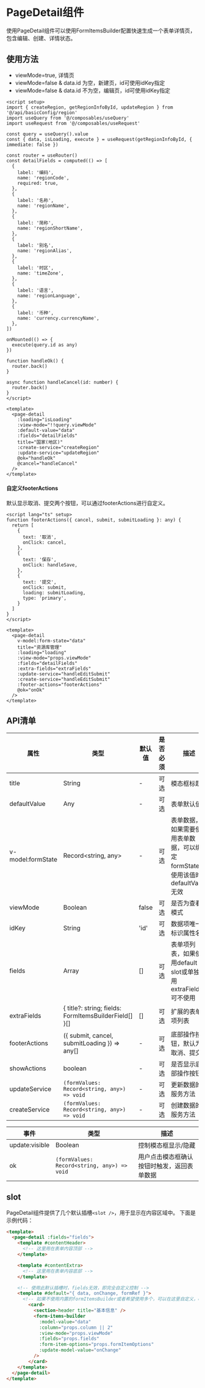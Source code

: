 # PageDetail组件
使用PageDetail组件可以使用FormItemsBuilder配置快速生成一个表单详情页，包含编辑、创建、详情状态。

<demo src="../../packages/components/src/components/src/layouts/PageDetail/demos/demo.vue" />

## 使用方法
- viewMode=true,  详情页
- viewMode=false & data.id 为空，新建页，id可使用idKey指定
- viewMode=false & data.id 不为空，编辑页，id可使用idKey指定

``` vue
<script setup>
import { createRegion, getRegionInfoById, updateRegion } from '@/api/basicConfig/region'
import useQuery from '@/composables/useQuery'
import useRequest from '@/composables/useRequest'

const query = useQuery().value
const { data, isLoading, execute } = useRequest(getRegionInfoById, { immediate: false })

const router = useRouter()
const detailFields = computed(() => [
  {
    label: '编码',
    name: 'regionCode',
    required: true,
  },
  {
    label: '名称',
    name: 'regionName',
  },
  {
    label: '简称',
    name: 'regionShortName',
  },
  {
    label: '别名',
    name: 'regionAlias',
  },
  {
    label: '时区',
    name: 'timeZone',
  },
  {
    label: '语言',
    name: 'regionLanguage',
  },
  {
    label: '币种',
    name: 'currency.currencyName',
  },
])

onMounted(() => {
  execute(query.id as any)
})

function handleOk() {
  router.back()
}

async function handleCancel(id: number) {
  router.back()
}
</script>

<template>
  <page-detail
    :loading="isLoading"
    :view-mode="!!query.viewMode"
    :default-value="data"
    :fields="detailFields"
    title="国家(地区)"
    :create-service="createRegion"
    :update-service="updateRegion"
    @ok="handleOk"
    @cancel="handleCancel"
  />
</template>
```

#### 自定义footerActions
默认显示取消、提交两个按钮，可以通过footerActions进行自定义。
```vue
<script lang="ts" setup>
function footerActions({ cancel, submit, submitLoading }: any) {
  return [
    {
      text: '取消',
      onClick: cancel,
    },
    {
      text: '保存',
      onClick: handleSave,
    },
    {
      text: '提交',
      onClick: submit,
      loading: submitLoading,
      type: 'primary',
    }
  ]
}
</script>

<template>
  <page-detail
    v-model:form-state="data"
    title="资源库管理"
    :loading="loading"
    :view-mode="props.viewMode"
    :fields="detailFields"
    :extra-fields="extraFields"
    :update-service="handleEditSubmit"
    :create-service="handleEditSubmit"
    :footer-actions="footerActions"
    @ok="onOk"
  />
</template>
```

## API清单

| 属性              | 类型                                                  | 默认值 | 是否必须 | 描述                                                                          |
| ----------------- | ----------------------------------------------------- | ------ | -------- | ----------------------------------------------------------------------------- |
| title             | String                                                | -      | 可选     | 模态框标题                                                                    |
| defaultValue      | Any                                                   | -      | 可选     | 表单默认值                                                                    |
| v-model:formState | Record<string, any>                                   | -      | 可选     | 表单数据，如果需要使用表单数据，可以绑定formState，使用该值时defaultValue无效 |
| viewMode          | Boolean                                               | false  | 可选     | 是否为查看模式                                                                |
| idKey             | String                                                | 'id'   | 可选     | 数据项唯一标识属性名                                                          |
| fields            | Array                                                 | []     | 可选     | 表单项列表，如果使用default slot或单独使用extraFields可不使用                 |
| extraFields       | { title?: string; fields: FormItemsBuilderField[] }[] | []     | 可选     | 扩展的表单项列表                                                              |
| footerActions     | ({ submit, cancel, submitLoading }) => any[]          | -      | 可选     | 底部操作按钮，默认为取消、提交                                                |
| showActions       | boolean                                               | -      | 可选     | 是否显示底部操作按钮                                                          |
| updateService     | `(formValues: Record<string, any>) => void`           | -      | 可选     | 更新数据的服务方法                                                            |
| createService     | `(formValues: Record<string, any>) => void`           | -      | 可选     | 创建数据的服务方法                                                            |

| 事件           | 类型                                        | 描述                                       |
| -------------- | ------------------------------------------- | ------------------------------------------ |
| update:visible | Boolean                                     | 控制模态框显示/隐藏                        |
| ok             | `(formValues: Record<string, any>) => void` | 用户点击模态框确认按钮时触发，返回表单数据 |

## slot
PageDetail组件提供了几个默认插槽`<slot />`，用于显示在内容区域中。
下面是示例代码：

```html
<template>
  <page-detail :fields="fields">
    <template #contentHeader>
      <!-- 这里用在表单内容顶部 -->
    </template>

    <template #contentExtra>
      <!-- 这里用在表单内容底部 -->
    </template>

    <!-- 使用此默认插槽时，fields无效，即完全自定义控制 -->
    <template #default="{ data, onChange, formRef }">
      <!-- 如果不使用内置的formItemsBuilder或者希望使用多个，可以在这里自定义，data为表单数据，数据变更后需手工触发onChange -->
        <card>
          <section-header title="基本信息" />
          <form-items-builder
            :model-value="data"
            :column="props.column || 2"
            :view-mode="props.viewMode"
            :fields="props.fields"
            :form-item-options="props.formItemOptions"
            :update-model-value="onChange"
          />
        </card>
    </template>
  </page-detail>
</template>
```
